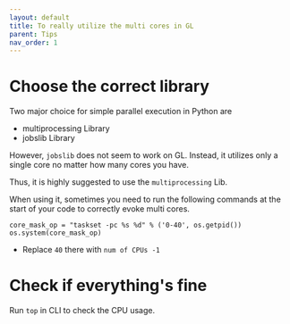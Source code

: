 ```yaml
---
layout: default
title: To really utilize the multi cores in GL
parent: Tips
nav_order: 1
---
```

# Choose the correct library
Two major choice for simple parallel execution in Python are
- multiprocessing Library
- jobslib Library

However, ```jobslib``` does not seem to work on GL. Instead, it utilizes only a single core no matter how many cores you have.

Thus, it is highly suggested to use the ```multiprocessing``` Lib.

When using it, sometimes you need to run the following commands at the start of your code to correctly evoke multi cores.
``` python3
core_mask_op = "taskset -pc %s %d" % ('0-40', os.getpid())
os.system(core_mask_op)
```
- Replace ```40``` there with ```num of CPUs -1```

# Check if everything's fine
Run ```top``` in CLI to check the CPU usage.